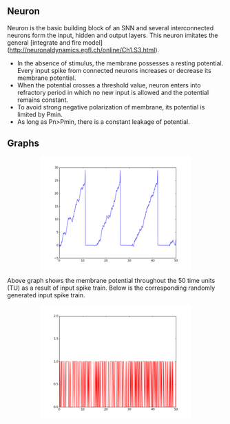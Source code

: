 ## Neuron
Neuron is the basic building block of an SNN and several interconnected neurons form the input, hidden and output layers. This neuron imitates the general [integrate and fire model] (http://neuronaldynamics.epfl.ch/online/Ch1.S3.html). 
* In the absence of stimulus, the membrane possesses a resting potential. Every input spike from connected neurons increases or decrease its membrane potential. 
* When the potential crosses a threshold value, neuron enters into refractory period in which no new input is allowed and the potential remains constant. 
* To avoid strong negative polarization of membrane, its potential is limited by Pmin.
* As long as Pn>Pmin, there is a constant leakage of potential.

## Graphs

<p align="center">
  <img src="neuron.png" width="350"/>
</p>

Above graph shows the membrane potential throughout the 50 time units (TU) as a result of input spike train. Below is the corresponding randomly generated input spike train. 

<p align="center">
  <img src="spikes.png" width="350"/>
</p>
